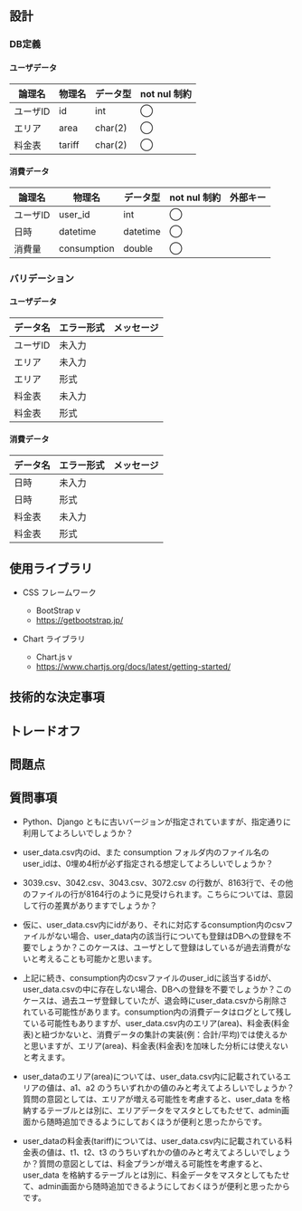 ## 設計
### DB定義
#### ユーザデータ

| 論理名 | 物理名 | データ型 | not nul 制約 | 
| ---- | ---- | ---- | ---- |
| ユーザID | id | int | ◯ |
| エリア | area | char(2) | ◯ |
| 料金表 | tariff | char(2) | ◯ |

#### 消費データ

| 論理名 | 物理名 | データ型 | not nul 制約 | 外部キー | 
| ---- | ---- | ---- | ---- | ---- |
| ユーザID | user_id | int | ◯ |  |
| 日時 | datetime | datetime | ◯ | |
| 消費量 | consumption | double | ◯ | |


### バリデーション
#### ユーザデータ

| データ名 | エラー形式 | メッセージ |
| ---- | ---- | ---- |
| ユーザID | 未入力 | |
| エリア | 未入力 | |
| エリア | 形式 | |
| 料金表 | 未入力 | |
| 料金表 | 形式 | |


#### 消費データ

| データ名 | エラー形式 | メッセージ |
| ---- | ---- | ---- |
| 日時 | 未入力 | |
| 日時 | 形式 | |
| 料金表 | 未入力 | |
| 料金表 | 形式 | |


## 使用ライブラリ
- CSS フレームワーク
    - BootStrap v
    - https://getbootstrap.jp/

- Chart ライブラリ
    - Chart.js v
    - https://www.chartjs.org/docs/latest/getting-started/


## 技術的な決定事項


## トレードオフ


## 問題点


## 質問事項

- Python、Django ともに古いバージョンが指定されていますが、指定通りに利用してよろしいでしょうか？

- user_data.csv内のid、また consumption フォルダ内のファイル名の user_idは、0埋め4桁が必ず指定される想定してよろしいでしょうか？

- 3039.csv、3042.csv、3043.csv、3072.csv の行数が、8163行で、その他のファイルの行が8164行のように見受けられます。こちらについては、意図して行の差異がありますでしょうか？

- 仮に、user_data.csv内にidがあり、それに対応するconsumption内のcsvファイルがない場合、user_data内の該当行についても登録はDBへの登録を不要でしょうか？このケースは、ユーザとして登録はしているが過去消費がないと考えることも可能かと思います。

- 上記に続き、consumption内のcsvファイルのuser_idに該当するidが、user_data.csvの中に存在しない場合、DBへの登録を不要でしょうか？このケースは、過去ユーザ登録していたが、退会時にuser_data.csvから削除されている可能性があります。consumption内の消費データはログとして残している可能性もありますが、user_data.csv内のエリア(area)、料金表(料金表)と紐づかないと、消費データの集計の実装(例：合計/平均)では使えるかと思いますが、エリア(area)、料金表(料金表)を加味した分析には使えないと考えます。

- user_dataのエリア(area)については、user_data.csv内に記載されているエリアの値は、a1、a2 のうちいずれかの値のみと考えてよろしいでしょうか？質問の意図としては、エリアが増える可能性を考慮すると、user_data を格納するテーブルとは別に、エリアデータをマスタとしてもたせて、admin画面から随時追加できるようにしておくほうが便利と思ったからです。

- user_dataの料金表(tariff)については、user_data.csv内に記載されている料金表の値は、t1、t2、t3 のうちいずれかの値のみと考えてよろしいでしょうか？質問の意図としては、料金プランが増える可能性を考慮すると、user_data を格納するテーブルとは別に、料金データをマスタとしてもたせて、admin画面から随時追加できるようにしておくほうが便利と思ったからです。
